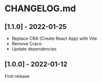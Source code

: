 # CHANGELOG.md

## [1.1.0] - 2022-01-25

- Replace CRA (Create React App) with Vite
- Remove Craco
- Update dependencies

## [1.0.0] - 2022-01-12

First release
